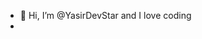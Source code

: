 - 👋 Hi, I’m @YasirDevStar and I love coding
-

<!---
YasirDevStar/YasirDevStar is a ✨ special ✨ repository because its `README.md` (this file) appears on your GitHub profile.
You can click the Preview link to take a look at your changes.
--->
